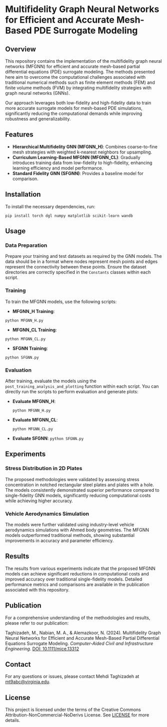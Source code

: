 # Multifidelity Graph Neural Networks for Efficient and Accurate Mesh-Based PDE Surrogate Modeling

## Overview

This repository contains the implementation of the multifidelity graph neural networks (MFGNN) for efficient and accurate mesh-based partial differential equations (PDE) surrogate modeling. The methods presented here aim to overcome the computational challenges associated with traditional numerical methods such as finite element methods (FEM) and finite volume methods (FVM) by integrating multifidelity strategies with graph neural networks (GNNs).

Our approach leverages both low-fidelity and high-fidelity data to train more accurate surrogate models for mesh-based PDE simulations, significantly reducing the computational demands while improving robustness and generalizability.

## Features

- **Hierarchical Multifidelity GNN (MFGNN_H)**: Combines coarse-to-fine mesh strategies with weighted k-nearest neighbors for upsampling.
- **Curriculum Learning-Based MFGNN (MFGNN_CL)**: Gradually introduces training data from low-fidelity to high-fidelity, enhancing learning efficiency and model performance.
- **Standard Fidelity GNN (SFGNN)**: Provides a baseline model for comparison.

## Installation

To install the necessary dependencies, run:

`pip install torch dgl numpy matplotlib scikit-learn wandb`

## Usage

### Data Preparation

Prepare your training and test datasets as required by the GNN models. The data should be in a format where nodes represent mesh points and edges represent the connectivity between these points. Ensure the dataset directories are correctly specified in the `Constants` classes within each script.

### Training

To train the MFGNN models, use the following scripts:

- **MFGNN_H Training**:
  
`python MFGNN_H.py`

- **MFGNN_CL Training**:
  
`python MFGNN_CL.py`

- **SFGNN Training**:
  
`python SFGNN.py`

### Evaluation

After training, evaluate the models using the `post_training_analysis_and_plotting` function within each script. You can directly run the scripts to perform evaluation and generate plots:

- **Evaluate MFGNN_H**:

  `python MFGNN_H.py`

- **Evaluate MFGNN_CL**:

  `python MFGNN_CL.py`

- **Evaluate SFGNN**:
  `python SFGNN.py`

## Experiments

### Stress Distribution in 2D Plates

The proposed methodologies were validated by assessing stress concentration in notched rectangular steel plates and plates with a hole. The models consistently demonstrated superior performance compared to single-fidelity GNN models, significantly reducing computational costs while achieving higher accuracy.

### Vehicle Aerodynamics Simulation

The models were further validated using industry-level vehicle aerodynamics simulations with Ahmed body geometries. The MFGNN models outperformed traditional methods, showing substantial improvements in accuracy and parameter efficiency.

## Results

The results from various experiments indicate that the proposed MFGNN models can achieve significant reductions in computational costs and improved accuracy over traditional single-fidelity models. Detailed performance metrics and comparisons are available in the publication associated with this repository.

## Publication

For a comprehensive understanding of the methodologies and results, please refer to our publication:

Taghizadeh, M., Nabian, M. A., & Alemazkoor, N. (2024). Multifidelity Graph Neural Networks for Efficient and Accurate Mesh-Based Partial Differential Equations Surrogate Modeling. *Computer-Aided Civil and Infrastructure Engineering*. [DOI: 10.1111/mice.13312](https://doi.org/10.1111/mice.13312)

## Contact

For any questions or issues, please contact Mehdi Taghizadeh at mt9abc@virginia.edu.

## License

This project is licensed under the terms of the Creative Commons Attribution-NonCommercial-NoDerivs License. See [LICENSE](LICENSE) for more details.
